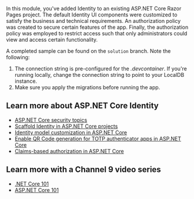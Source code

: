 In this module, you've added Identity to an existing ASP.NET Core Razor Pages project. The default Identity UI components were customized to satisfy the business and technical requirements. An authorization policy was created to secure certain features of the app. Finally, the authorization policy was employed to restrict access such that only administrators could view and access certain functionality.

A completed sample can be found on the `solution` branch. Note the following:

1. The connection string is pre-configured for the *.devcontainer*. If you're running locally, change the connection string to point to your LocalDB instance.
1. Make sure you apply the migrations before running the app.

## Learn more about ASP.NET Core Identity

- [ASP.NET Core security topics](/aspnet/core/security/)
- [Scaffold Identity in ASP.NET Core projects](/aspnet/core/security/authentication/scaffold-identity)
- [Identity model customization in ASP.NET Core](/aspnet/core/security/authentication/customize-identity-model)
- [Enable QR Code generation for TOTP authenticator apps in ASP.NET Core](/aspnet/core/security/authentication/identity-enable-qrcodes)
- [Claims-based authorization in ASP.NET Core](/aspnet/core/security/authorization/claims)

## Learn more with a Channel 9 video series

- [.NET Core 101](https://channel9.msdn.com/Series/NET-Core-101/?WT.mc_id=Educationaldotnet-c9-scottha&azure-portal=true)
- [ASP.NET Core 101](https://channel9.msdn.com/Series/ASPNET-Core-101/?WT.mc_id=Educationaspnet-c9-niner&azure-portal=true)
